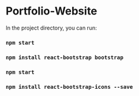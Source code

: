 # Portfolio-Website

In the project directory, you can run:

### `npm start`

### `npm install react-bootstrap bootstrap`

### `npm start`

### `npm install react-bootstrap-icons --save`